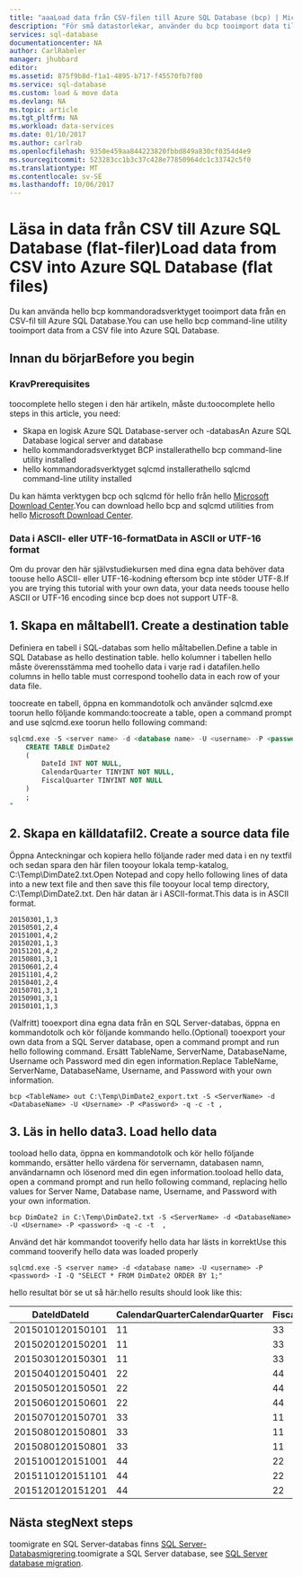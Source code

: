 ```yaml
---
title: "aaaLoad data från CSV-filen till Azure SQL Database (bcp) | Microsoft Docs"
description: "För små datastorlekar, använder du bcp tooimport data till Azure SQL Database."
services: sql-database
documentationcenter: NA
author: CarlRabeler
manager: jhubbard
editor: 
ms.assetid: 875f9b8d-f1a1-4895-b717-f45570fb7f80
ms.service: sql-database
ms.custom: load & move data
ms.devlang: NA
ms.topic: article
ms.tgt_pltfrm: NA
ms.workload: data-services
ms.date: 01/10/2017
ms.author: carlrab
ms.openlocfilehash: 9350e459aa844223820fbbd849a830cf0354d4e9
ms.sourcegitcommit: 523283cc1b3c37c428e77850964dc1c33742c5f0
ms.translationtype: MT
ms.contentlocale: sv-SE
ms.lasthandoff: 10/06/2017
---
```

# <a name="load-data-from-csv-into-azure-sql-database-flat-files"></a><span data-ttu-id="79e13-103">Läsa in data från CSV till Azure SQL Database (flat-filer)</span><span class="sxs-lookup"><span data-stu-id="79e13-103">Load data from CSV into Azure SQL Database (flat files)</span></span>
<span data-ttu-id="79e13-104">Du kan använda hello bcp kommandoradsverktyget tooimport data från en CSV-fil till Azure SQL Database.</span><span class="sxs-lookup"><span data-stu-id="79e13-104">You can use hello bcp command-line utility tooimport data from a CSV file into Azure SQL Database.</span></span>

## <a name="before-you-begin"></a><span data-ttu-id="79e13-105">Innan du börjar</span><span class="sxs-lookup"><span data-stu-id="79e13-105">Before you begin</span></span>
### <a name="prerequisites"></a><span data-ttu-id="79e13-106">Krav</span><span class="sxs-lookup"><span data-stu-id="79e13-106">Prerequisites</span></span>
<span data-ttu-id="79e13-107">toocomplete hello stegen i den här artikeln, måste du:</span><span class="sxs-lookup"><span data-stu-id="79e13-107">toocomplete hello steps in this article, you need:</span></span>

* <span data-ttu-id="79e13-108">Skapa en logisk Azure SQL Database-server och -databas</span><span class="sxs-lookup"><span data-stu-id="79e13-108">An Azure SQL Database logical server and database</span></span>
* <span data-ttu-id="79e13-109">hello kommandoradsverktyget BCP installerat</span><span class="sxs-lookup"><span data-stu-id="79e13-109">hello bcp command-line utility installed</span></span>
* <span data-ttu-id="79e13-110">hello kommandoradsverktyget sqlcmd installerat</span><span class="sxs-lookup"><span data-stu-id="79e13-110">hello sqlcmd command-line utility installed</span></span>

<span data-ttu-id="79e13-111">Du kan hämta verktygen bcp och sqlcmd för hello från hello [Microsoft Download Center][Microsoft Download Center].</span><span class="sxs-lookup"><span data-stu-id="79e13-111">You can download hello bcp and sqlcmd utilities from hello [Microsoft Download Center][Microsoft Download Center].</span></span>

### <a name="data-in-ascii-or-utf-16-format"></a><span data-ttu-id="79e13-112">Data i ASCII- eller UTF-16-format</span><span class="sxs-lookup"><span data-stu-id="79e13-112">Data in ASCII or UTF-16 format</span></span>
<span data-ttu-id="79e13-113">Om du provar den här självstudiekursen med dina egna data behöver data toouse hello ASCII- eller UTF-16-kodning eftersom bcp inte stöder UTF-8.</span><span class="sxs-lookup"><span data-stu-id="79e13-113">If you are trying this tutorial with your own data, your data needs toouse hello ASCII or UTF-16 encoding since bcp does not support UTF-8.</span></span> 

## <a name="1-create-a-destination-table"></a><span data-ttu-id="79e13-114">1. Skapa en måltabell</span><span class="sxs-lookup"><span data-stu-id="79e13-114">1. Create a destination table</span></span>
<span data-ttu-id="79e13-115">Definiera en tabell i SQL-databas som hello måltabellen.</span><span class="sxs-lookup"><span data-stu-id="79e13-115">Define a table in SQL Database as hello destination table.</span></span> <span data-ttu-id="79e13-116">hello kolumner i tabellen hello måste överensstämma med toohello data i varje rad i datafilen.</span><span class="sxs-lookup"><span data-stu-id="79e13-116">hello columns in hello table must correspond toohello data in each row of your data file.</span></span>

<span data-ttu-id="79e13-117">toocreate en tabell, öppna en kommandotolk och använder sqlcmd.exe toorun hello följande kommando:</span><span class="sxs-lookup"><span data-stu-id="79e13-117">toocreate a table, open a command prompt and use sqlcmd.exe toorun hello following command:</span></span>

```sql
sqlcmd.exe -S <server name> -d <database name> -U <username> -P <password> -I -Q "
    CREATE TABLE DimDate2
    (
        DateId INT NOT NULL,
        CalendarQuarter TINYINT NOT NULL,
        FiscalQuarter TINYINT NOT NULL
    )
    ;
"
```


## <a name="2-create-a-source-data-file"></a><span data-ttu-id="79e13-118">2. Skapa en källdatafil</span><span class="sxs-lookup"><span data-stu-id="79e13-118">2. Create a source data file</span></span>
<span data-ttu-id="79e13-119">Öppna Anteckningar och kopiera hello följande rader med data i en ny textfil och sedan spara den här filen tooyour lokala temp-katalog, C:\Temp\DimDate2.txt.</span><span class="sxs-lookup"><span data-stu-id="79e13-119">Open Notepad and copy hello following lines of data into a new text file and then save this file tooyour local temp directory, C:\Temp\DimDate2.txt.</span></span> <span data-ttu-id="79e13-120">Den här datan är i ASCII-format.</span><span class="sxs-lookup"><span data-stu-id="79e13-120">This data is in ASCII format.</span></span>

```
20150301,1,3
20150501,2,4
20151001,4,2
20150201,1,3
20151201,4,2
20150801,3,1
20150601,2,4
20151101,4,2
20150401,2,4
20150701,3,1
20150901,3,1
20150101,1,3
```

<span data-ttu-id="79e13-121">(Valfritt) tooexport dina egna data från en SQL Server-databas, öppna en kommandotolk och kör följande kommando hello.</span><span class="sxs-lookup"><span data-stu-id="79e13-121">(Optional) tooexport your own data from a SQL Server database, open a command prompt and run hello following command.</span></span> <span data-ttu-id="79e13-122">Ersätt TableName, ServerName, DatabaseName, Username och Password med din egen information.</span><span class="sxs-lookup"><span data-stu-id="79e13-122">Replace TableName, ServerName, DatabaseName, Username, and Password with your own information.</span></span>

```bcp
bcp <TableName> out C:\Temp\DimDate2_export.txt -S <ServerName> -d <DatabaseName> -U <Username> -P <Password> -q -c -t , 
```

## <a name="3-load-hello-data"></a><span data-ttu-id="79e13-123">3. Läs in hello data</span><span class="sxs-lookup"><span data-stu-id="79e13-123">3. Load hello data</span></span>
<span data-ttu-id="79e13-124">tooload hello data, öppna en kommandotolk och kör hello följande kommando, ersätter hello värdena för servernamn, databasen namn, användarnamn och lösenord med din egen information.</span><span class="sxs-lookup"><span data-stu-id="79e13-124">tooload hello data, open a command prompt and run hello following command, replacing hello values for Server Name, Database name, Username, and Password with your own information.</span></span>

```bcp
bcp DimDate2 in C:\Temp\DimDate2.txt -S <ServerName> -d <DatabaseName> -U <Username> -P <password> -q -c -t  ,
```

<span data-ttu-id="79e13-125">Använd det här kommandot tooverify hello data har lästs in korrekt</span><span class="sxs-lookup"><span data-stu-id="79e13-125">Use this command tooverify hello data was loaded properly</span></span>

```bcp
sqlcmd.exe -S <server name> -d <database name> -U <username> -P <password> -I -Q "SELECT * FROM DimDate2 ORDER BY 1;"
```

<span data-ttu-id="79e13-126">hello resultat bör se ut så här:</span><span class="sxs-lookup"><span data-stu-id="79e13-126">hello results should look like this:</span></span>

| <span data-ttu-id="79e13-127">DateId</span><span class="sxs-lookup"><span data-stu-id="79e13-127">DateId</span></span> | <span data-ttu-id="79e13-128">CalendarQuarter</span><span class="sxs-lookup"><span data-stu-id="79e13-128">CalendarQuarter</span></span> | <span data-ttu-id="79e13-129">FiscalQuarter</span><span class="sxs-lookup"><span data-stu-id="79e13-129">FiscalQuarter</span></span> |
| --- | --- | --- |
| <span data-ttu-id="79e13-130">20150101</span><span class="sxs-lookup"><span data-stu-id="79e13-130">20150101</span></span> |<span data-ttu-id="79e13-131">1</span><span class="sxs-lookup"><span data-stu-id="79e13-131">1</span></span> |<span data-ttu-id="79e13-132">3</span><span class="sxs-lookup"><span data-stu-id="79e13-132">3</span></span> |
| <span data-ttu-id="79e13-133">20150201</span><span class="sxs-lookup"><span data-stu-id="79e13-133">20150201</span></span> |<span data-ttu-id="79e13-134">1</span><span class="sxs-lookup"><span data-stu-id="79e13-134">1</span></span> |<span data-ttu-id="79e13-135">3</span><span class="sxs-lookup"><span data-stu-id="79e13-135">3</span></span> |
| <span data-ttu-id="79e13-136">20150301</span><span class="sxs-lookup"><span data-stu-id="79e13-136">20150301</span></span> |<span data-ttu-id="79e13-137">1</span><span class="sxs-lookup"><span data-stu-id="79e13-137">1</span></span> |<span data-ttu-id="79e13-138">3</span><span class="sxs-lookup"><span data-stu-id="79e13-138">3</span></span> |
| <span data-ttu-id="79e13-139">20150401</span><span class="sxs-lookup"><span data-stu-id="79e13-139">20150401</span></span> |<span data-ttu-id="79e13-140">2</span><span class="sxs-lookup"><span data-stu-id="79e13-140">2</span></span> |<span data-ttu-id="79e13-141">4</span><span class="sxs-lookup"><span data-stu-id="79e13-141">4</span></span> |
| <span data-ttu-id="79e13-142">20150501</span><span class="sxs-lookup"><span data-stu-id="79e13-142">20150501</span></span> |<span data-ttu-id="79e13-143">2</span><span class="sxs-lookup"><span data-stu-id="79e13-143">2</span></span> |<span data-ttu-id="79e13-144">4</span><span class="sxs-lookup"><span data-stu-id="79e13-144">4</span></span> |
| <span data-ttu-id="79e13-145">20150601</span><span class="sxs-lookup"><span data-stu-id="79e13-145">20150601</span></span> |<span data-ttu-id="79e13-146">2</span><span class="sxs-lookup"><span data-stu-id="79e13-146">2</span></span> |<span data-ttu-id="79e13-147">4</span><span class="sxs-lookup"><span data-stu-id="79e13-147">4</span></span> |
| <span data-ttu-id="79e13-148">20150701</span><span class="sxs-lookup"><span data-stu-id="79e13-148">20150701</span></span> |<span data-ttu-id="79e13-149">3</span><span class="sxs-lookup"><span data-stu-id="79e13-149">3</span></span> |<span data-ttu-id="79e13-150">1</span><span class="sxs-lookup"><span data-stu-id="79e13-150">1</span></span> |
| <span data-ttu-id="79e13-151">20150801</span><span class="sxs-lookup"><span data-stu-id="79e13-151">20150801</span></span> |<span data-ttu-id="79e13-152">3</span><span class="sxs-lookup"><span data-stu-id="79e13-152">3</span></span> |<span data-ttu-id="79e13-153">1</span><span class="sxs-lookup"><span data-stu-id="79e13-153">1</span></span> |
| <span data-ttu-id="79e13-154">20150801</span><span class="sxs-lookup"><span data-stu-id="79e13-154">20150801</span></span> |<span data-ttu-id="79e13-155">3</span><span class="sxs-lookup"><span data-stu-id="79e13-155">3</span></span> |<span data-ttu-id="79e13-156">1</span><span class="sxs-lookup"><span data-stu-id="79e13-156">1</span></span> |
| <span data-ttu-id="79e13-157">20151001</span><span class="sxs-lookup"><span data-stu-id="79e13-157">20151001</span></span> |<span data-ttu-id="79e13-158">4</span><span class="sxs-lookup"><span data-stu-id="79e13-158">4</span></span> |<span data-ttu-id="79e13-159">2</span><span class="sxs-lookup"><span data-stu-id="79e13-159">2</span></span> |
| <span data-ttu-id="79e13-160">20151101</span><span class="sxs-lookup"><span data-stu-id="79e13-160">20151101</span></span> |<span data-ttu-id="79e13-161">4</span><span class="sxs-lookup"><span data-stu-id="79e13-161">4</span></span> |<span data-ttu-id="79e13-162">2</span><span class="sxs-lookup"><span data-stu-id="79e13-162">2</span></span> |
| <span data-ttu-id="79e13-163">20151201</span><span class="sxs-lookup"><span data-stu-id="79e13-163">20151201</span></span> |<span data-ttu-id="79e13-164">4</span><span class="sxs-lookup"><span data-stu-id="79e13-164">4</span></span> |<span data-ttu-id="79e13-165">2</span><span class="sxs-lookup"><span data-stu-id="79e13-165">2</span></span> |

## <a name="next-steps"></a><span data-ttu-id="79e13-166">Nästa steg</span><span class="sxs-lookup"><span data-stu-id="79e13-166">Next steps</span></span>
<span data-ttu-id="79e13-167">toomigrate en SQL Server-databas finns [SQL Server-Databasmigrering](sql-database-cloud-migrate.md).</span><span class="sxs-lookup"><span data-stu-id="79e13-167">toomigrate a SQL Server database, see [SQL Server database migration](sql-database-cloud-migrate.md).</span></span>

<!--MSDN references-->
[bcp]: https://msdn.microsoft.com/library/ms162802.aspx
[CREATE TABLE syntax]: https://msdn.microsoft.com/library/mt203953.aspx

<!--Other Web references-->
[Microsoft Download Center]: https://www.microsoft.com/download/details.aspx?id=36433
